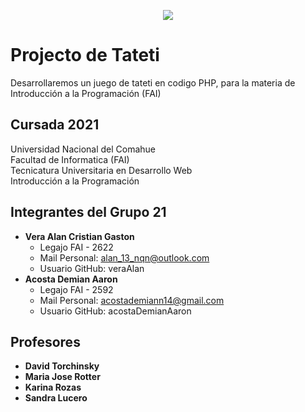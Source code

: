 <p align="center">
  <img src="https://user-images.githubusercontent.com/93886135/140830689-de706a21-3791-4ef2-83ef-f61640f1aad1.jpg" />
</p>

# Projecto de Tateti
Desarrollaremos un juego de tateti en codigo PHP, para la materia de Introducción a la Programación (FAI)

## Cursada 2021

Universidad Nacional del Comahue  
Facultad de Informatica (FAI)  
Tecnicatura Universitaria en Desarrollo Web  
Introducción a la Programación   

## Integrantes del Grupo 21

- **Vera Alan Cristian Gaston** 
    - Legajo FAI - 2622  
    - Mail Personal: alan_13_nqn@outlook.com  
    - Usuario GitHub: veraAlan  
- **Acosta Demian Aaron**
    - Legajo FAI - 2592
    - Mail Personal: acostademiann14@gmail.com
    - Usuario GitHub: acostaDemianAaron

## Profesores
- **David Torchinsky**
- **Maria Jose Rotter**
- **Karina Rozas**
- **Sandra Lucero**


